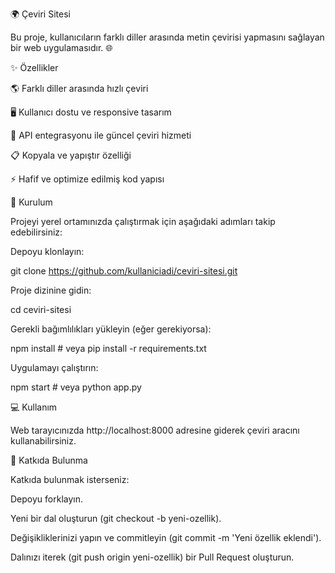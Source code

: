 🌍 Çeviri Sitesi

Bu proje, kullanıcıların farklı diller arasında metin çevirisi yapmasını sağlayan bir web uygulamasıdır. 🌐

✨ Özellikler

🌎 Farklı diller arasında hızlı çeviri

🖥️ Kullanıcı dostu ve responsive tasarım

🔗 API entegrasyonu ile güncel çeviri hizmeti

📋 Kopyala ve yapıştır özelliği

⚡ Hafif ve optimize edilmiş kod yapısı

🚀 Kurulum

Projeyi yerel ortamınızda çalıştırmak için aşağıdaki adımları takip edebilirsiniz:

Depoyu klonlayın:

git clone https://github.com/kullaniciadi/ceviri-sitesi.git

Proje dizinine gidin:

cd ceviri-sitesi

Gerekli bağımlılıkları yükleyin (eğer gerekiyorsa):

npm install  # veya pip install -r requirements.txt

Uygulamayı çalıştırın:

npm start  # veya python app.py

💻 Kullanım

Web tarayıcınızda http://localhost:8000 adresine giderek çeviri aracını kullanabilirsiniz.

🤝 Katkıda Bulunma

Katkıda bulunmak isterseniz:

Depoyu forklayın.

Yeni bir dal oluşturun (git checkout -b yeni-ozellik).

Değişikliklerinizi yapın ve commitleyin (git commit -m 'Yeni özellik eklendi').

Dalınızı iterek (git push origin yeni-ozellik) bir Pull Request oluşturun.
